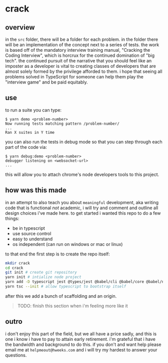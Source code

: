 # crack

## overview

in the `src` folder, there will be a folder for each problem. in the folder there will be an implementation of the concept next to a series of tests. the work is based off of the mandatory interview training manual, "Cracking the Coding Interview", which is horcrux for the continued domination of "big tech". the continued pursuit of the narrative that you should feel like an imposter as a developer is vital to creating classes of developers that are almost solely formed by the privilege afforded to them. i hope that seeing all problems solved in TypeScript for someone can help them play the "interview game" and be paid equitably.

## use

to run a suite you can type:

```
$ yarn demo <problem-number>
Now running tests matching pattern /problem-number/
...
Ran X suites in Y time
```

you can also run the tests in debug mode so that you can step through each part of the code via:

```
$ yarn debug:demo <problem-number>
debugger listening on <websocket-url>
...
```

this will allow you to attach chrome's node developers tools to this project.

## how was this made

in an attempt to also teach you about `meaningful` development, aka writing code that is functional _not_ academic, i will try and comment and outline all design choices i've made here. to get started i wanted this repo to do a few things:

  * be in typescript
  * use source control
  * easy to understand
  * os independent (can run on windows or mac or linux)

to that end the first step is to create the repo itself:

```bash
mkdir crack
cd crack
git init # create git repository
yarn init # intialize node project
yarn add -D typescript jest @types/jest @babel/cli @babel/core @babel/node @babel/preset-env @babel/preset-typescript nodemon # add the minimum packages to support my vision
yarn tsc --init # allow typescript to bootstrap itself
```

after this we add a bunch of scaffolding and an origin.

> TODO: finish this section when i'm feeling more like it

## outro

i don't enjoy this part of the field, but we all have a price sadly, and this is one i know i have to pay to attain early retirement. i'm grateful that i have the bandwidth and background to do this. if you don't and want help please email me at `helpmeout@hweeks.com` and i will try my hardest to answer your questions.
